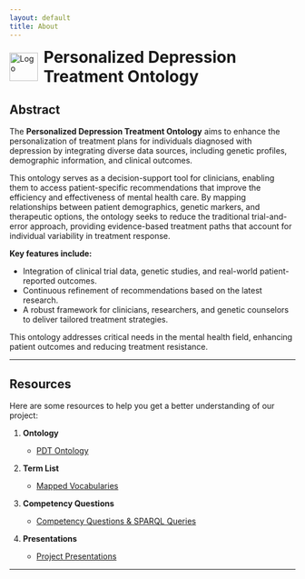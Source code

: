 ```yaml
---
layout: default
title: About
---
```


<div style="display: flex; align-items: center;">
  <img src="path_to_your_image/logo.png" alt="Logo" style="height: 50px; margin-right: 10px;">
  <h1 style="margin: 0;">Personalized Depression Treatment Ontology</h1>
</div>

## Abstract

The **Personalized Depression Treatment Ontology** aims to enhance the personalization of treatment plans for individuals diagnosed with depression by integrating diverse data sources, including genetic profiles, demographic information, and clinical outcomes.

This ontology serves as a decision-support tool for clinicians, enabling them to access patient-specific recommendations that improve the efficiency and effectiveness of mental health care. By mapping relationships between patient demographics, genetic markers, and therapeutic options, the ontology seeks to reduce the traditional trial-and-error approach, providing evidence-based treatment paths that account for individual variability in treatment response.

**Key features include:**

- Integration of clinical trial data, genetic studies, and real-world patient-reported outcomes.
- Continuous refinement of recommendations based on the latest research.
- A robust framework for clinicians, researchers, and genetic counselors to deliver tailored treatment strategies.

This ontology addresses critical needs in the mental health field, enhancing patient outcomes and reducing treatment resistance.

---

## Resources

Here are some resources to help you get a better understanding of our project:

1. **Ontology**
   - [PDT Ontology](./ontology)

2. **Term List**
   - [Mapped Vocabularies](./termlist)

3. **Competency Questions**
   - [Competency Questions & SPARQL Queries](./demo)

4. **Presentations**
   - [Project Presentations](./presentations)

---
